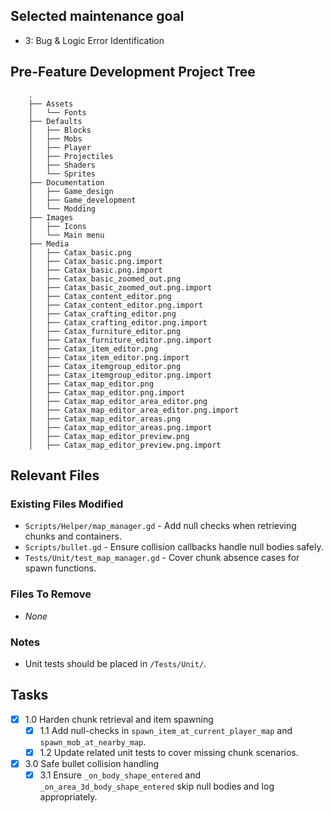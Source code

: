 ## Selected maintenance goal
- 3: Bug & Logic Error Identification

## Pre-Feature Development Project Tree
```
    .
    ├── Assets
    │   └── Fonts
    ├── Defaults
    │   ├── Blocks
    │   ├── Mobs
    │   ├── Player
    │   ├── Projectiles
    │   ├── Shaders
    │   └── Sprites
    ├── Documentation
    │   ├── Game_design
    │   ├── Game_development
    │   └── Modding
    ├── Images
    │   ├── Icons
    │   └── Main menu
    ├── Media
    │   ├── Catax_basic.png
    │   ├── Catax_basic.png.import
    │   ├── Catax_basic.png.import
    │   ├── Catax_basic_zoomed_out.png
    │   ├── Catax_basic_zoomed_out.png.import
    │   ├── Catax_content_editor.png
    │   ├── Catax_content_editor.png.import
    │   ├── Catax_crafting_editor.png
    │   ├── Catax_crafting_editor.png.import
    │   ├── Catax_furniture_editor.png
    │   ├── Catax_furniture_editor.png.import
    │   ├── Catax_item_editor.png
    │   ├── Catax_item_editor.png.import
    │   ├── Catax_itemgroup_editor.png
    │   ├── Catax_itemgroup_editor.png.import
    │   ├── Catax_map_editor.png
    │   ├── Catax_map_editor.png.import
    │   ├── Catax_map_editor_area_editor.png
    │   ├── Catax_map_editor_area_editor.png.import
    │   ├── Catax_map_editor_areas.png
    │   ├── Catax_map_editor_areas.png.import
    │   ├── Catax_map_editor_preview.png
    │   ├── Catax_map_editor_preview.png.import
```

## Relevant Files
### Existing Files Modified
- `Scripts/Helper/map_manager.gd` - Add null checks when retrieving chunks and containers.
- `Scripts/bullet.gd` - Ensure collision callbacks handle null bodies safely.
- `Tests/Unit/test_map_manager.gd` - Cover chunk absence cases for spawn functions.

### Files To Remove
- _None_

### Notes
- Unit tests should be placed in `/Tests/Unit/`.

## Tasks
- [x] 1.0 Harden chunk retrieval and item spawning
  - [x] 1.1 Add null-checks in `spawn_item_at_current_player_map` and `spawn_mob_at_nearby_map`.
  - [x] 1.2 Update related unit tests to cover missing chunk scenarios.
- [x] 3.0 Safe bullet collision handling
  - [x] 3.1 Ensure `_on_body_shape_entered` and `_on_area_3d_body_shape_entered` skip null bodies and log appropriately.
